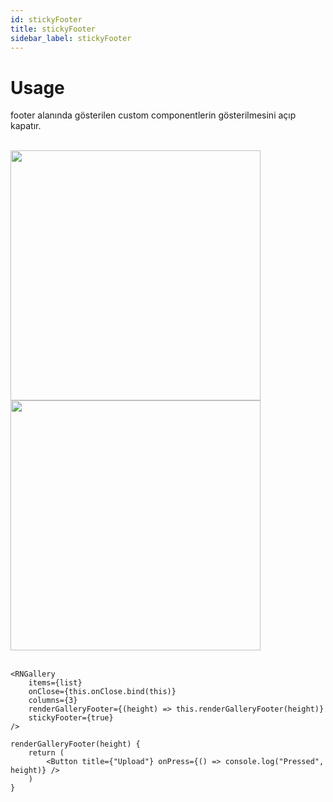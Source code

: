 ```yaml
---
id: stickyFooter
title: stickyFooter
sidebar_label: stickyFooter
---
```


# Usage
footer alanında gösterilen custom componentlerin gösterilmesini açıp kapatır.

<br/>

<div class="img-container">
	<img src="../img/ios_renderGalleryFooter.png" height="400"> <img src="../img/android_renderGalleryFooter.png" height="400">
</div>

<br/>

```
<RNGallery
	items={list}
	onClose={this.onClose.bind(this)}
	columns={3}
	renderGalleryFooter={(height) => this.renderGalleryFooter(height)}
	stickyFooter={true}
/>

renderGalleryFooter(height) {
	return (
		<Button title={"Upload"} onPress={() => console.log("Pressed", height)} />
	)
}
```
